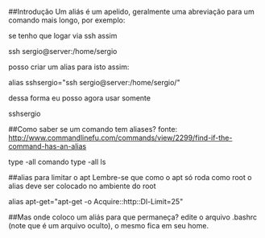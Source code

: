 ##Introdução
Um aliás é um apelido, geralmente uma abreviação para um comando 
mais longo, por exemplo:

se tenho que logar via ssh assim

   ssh sergio@server:/home/sergio

posso criar um alias para isto assim:

  alias sshsergio="ssh sergio@server:/home/sergio/"

dessa forma eu posso agora usar somente

  sshsergio

##Como saber se um comando tem aliases?
fonte: http://www.commandlinefu.com/commands/view/2299/find-if-the-command-has-an-alias

type -all comando
type -all ls

##alias para limitar o apt
Lembre-se que como o apt só roda como root o alias deve ser colocado
no ambiente do root

alias apt-get="apt-get -o Acquire::http::Dl-Limit=25"


##Mas onde coloco um aliás para que permaneça?
edite o arquivo .bashrc (note que é um arquivo oculto), o mesmo
fica em seu home.